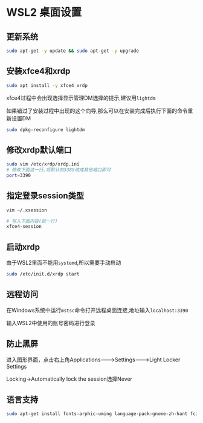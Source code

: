 # WSL2 桌面设置

## 更新系统

```bash
sudo apt-get -y update && sudo apt-get -y upgrade
```

## 安装xfce4和xrdp

```bash
sudo apt install -y xfce4 xrdp
```

xfce4过程中会出现选择显示管理DM选择的提示,建议用`lightdm`

如果错过了安装过程中出现的这个向导,那么可以在安装完成后执行下面的命令重新设置DM

```bash
sudo dpkg-reconfigure lightdm
```

## 修改xrdp默认端口

```bash
sudo vim /etc/xrdp/xrdp.ini
# 修改下面这一行,将默认的3389改成其他端口即可
port=3390
```

## 指定登录session类型

```bash
vim ~/.xsession

# 写入下面内容(就一行)
xfce4-session
```

## 启动xrdp

由于WSL2里面不能用`systemd`,所以需要手动启动

```bash
sudo /etc/init.d/xrdp start
```

## 远程访问

在Windows系统中运行`mstsc`命令打开远程桌面连接,地址输入`localhost:3390`

输入WSL2中使用的账号密码进行登录

## 防止黑屏

进入图形界面，点击右上角Applications--->Settings--->Light Locker Settings

Locking->Automatically lock the session选择Never

## 语言支持

```bash
sudo apt-get install fonts-arphic-uming language-pack-gnome-zh-hant fcitx-ui-qimpanel ibus-table-wubi fonts-arphic-ukai fcitx-sunpinyin ibus-table-cangjie3 fonts-noto-cjk-extra gnome-user-docs-zh-hans fcitx-table-cangjie ibus-libpinyin fcitx-module-cloudpinyin fcitx-table-wubi fcitx-pinyin fcitx-chewing ibus-table-quick-classic ibus-chewing fonts-noto-cjk ibus-table-cangjie5 language-pack-gnome-zh-hans
```

